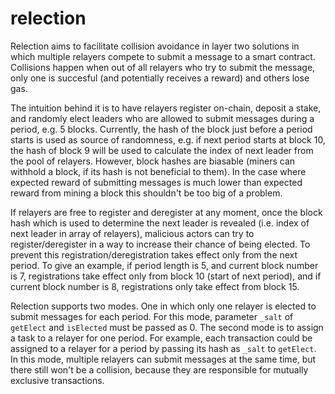 # relection
Relection aims to facilitate collision avoidance in layer two solutions in which multiple relayers compete to submit a message to a smart contract. Collisions happen when out of all relayers who try to submit the message, only one is succesful (and potentially receives a reward) and others lose gas.

The intuition behind it is to have relayers register on-chain, deposit a stake, and randomly elect leaders who are allowed to submit messages during a period, e.g. 5 blocks. Currently, the hash of the block just before a period starts is used as source of randomness, e.g. if next period starts at block 10, the hash of block 9 will be used to calculate the index of next leader from the pool of relayers. However, block hashes are biasable (miners can withhold a block, if its hash is not beneficial to them). In the case where expected reward of submitting messages is much lower than expected reward from mining a block this shouldn't be too big of a problem.

If relayers are free to register and deregister at any moment, once the block hash which is used to determine the next leader is revealed (i.e. index of next leader in array of relayers), malicious actors can try to register/deregister in a way to increase their chance of being elected. To prevent this registration/deregistration takes effect only from the next period. To give an example, if period length is 5, and current block number is 7, registrations take effect only from block 10 (start of next period), and if current block number is 8, registrations only take effect from block 15.

Relection supports two modes. One in which only one relayer is elected to submit messages for each period. For this mode, parameter `_salt` of `getElect` and `isElected` must be passed as 0. The second mode is to assign a task to a relayer for one period. For example, each transaction could be assigned to a relayer for a period by passing its hash as `_salt` to `getElect`. In this mode, multiple relayers can submit messages at the same time, but there still won't be a collision, because they are responsible for mutually exclusive transactions.
